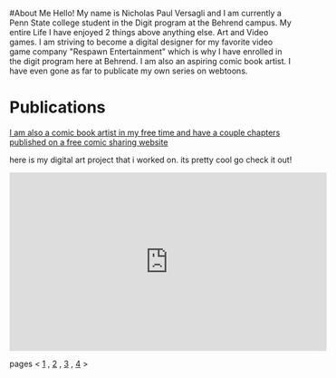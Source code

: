 #About Me
Hello! My name is Nicholas Paul Versagli and I am currently a Penn State college student in the Digit program at the Behrend campus. My entire Life I have enjoyed 2 things above anything else. Art and Video games. I am striving to become a digital designer for my favorite video game company "Respawn Entertainment" which is why I have enrolled in the digit program here at Behrend. I am also an aspiring comic book artist. I have even gone as far to publicate my own series on webtoons.

# Publications
[I am also a comic book artist in my free time and have a couple chapters published on a free comic sharing website](https://www.webtoons.com/en/challenge/titanfall-webcomic-/list?title_no=613418)






here is my digital art project that i worked on. its pretty cool go check it out!

<iframe width="560" height="315" src="https://www.youtube.com/embed/apmvGn8XNLM" frameborder="0" allow="accelerometer; autoplay; clipboard-write; encrypted-media; gyroscope; picture-in-picture" allowfullscreen></iframe>

pages < [1](index.md) , [2](index2.md) , [3](index3.md) , [4](index4.md) >
